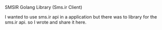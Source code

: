 SMSIR Golang Library (Sms.ir Client)

I wanted to use sms.ir api in a application but there was to library for the sms.ir api. so I wrote and share it here.